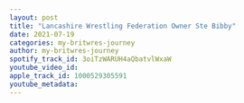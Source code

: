 ```yaml
---
layout: post
title: "Lancashire Wrestling Federation Owner Ste Bibby"
date: 2021-07-19
categories: my-britwres-journey
author: my-britwres-journey
spotify_track_id: 3oiTzWARUH4aQbatvlWxaW
youtube_video_id: 
apple_track_id: 1000529305591
youtube_metadata: 
---
```

